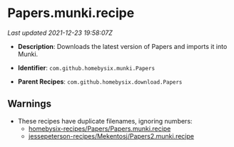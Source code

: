 # Papers.munki.recipe

_Last updated 2021-12-23 19:58:07Z_

- **Description**: Downloads the latest version of Papers and imports it into Munki.

- **Identifier**: `com.github.homebysix.munki.Papers`

- **Parent Recipes**: `com.github.homebysix.download.Papers`

## Warnings

- These recipes have duplicate filenames, ignoring numbers:
    - [homebysix-recipes/Papers/Papers.munki.recipe](/autopkg-dupe-tracker/homebysix-recipes/Papers/Papers.munki.recipe)
    - [jessepeterson-recipes/Mekentosj/Papers2.munki.recipe](/autopkg-dupe-tracker/jessepeterson-recipes/Mekentosj/Papers2.munki.recipe)
